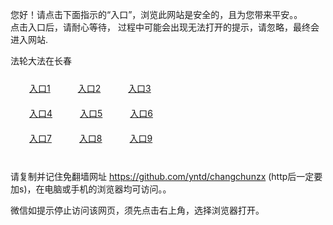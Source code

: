 您好！请点击下面指示的“入口”，浏览此网站是安全的，且为您带来平安。。 <br/>
点击入口后，请耐心等待， 过程中可能会出现无法打开的提示，请忽略，最终会进入网站. </br>

法轮大法在长春<br/>
<div style="padding:10px"><a style="margin:20px" target="_blank" href="https://d1tvdhonxuottz.cloudfront.net/2Qpsp?xtrgcol" id="ccLink1" rel="nofollow">入口1</a> <a target="_blank" style="margin:20px" href="https://d3rahcyy9lc436.cloudfront.net/2Qpsp?dzezcni" id="ccLink2" rel="nofollow">入口2</a> <a style="margin:20px" target="_blank" href="https://d2wfr7xwjlnh7v.cloudfront.net/2Qpsp?jwfhavo" id="ccLink3" rel="nofollow">入口3</a></div>

<div style="padding:10px" ><a style="margin:20px" target="_blank" href="https://d1tvdhonxuottz.cloudfront.net/2Qpsp?xtrgcol" id="ccLink4" rel="nofollow">入口4</a> <a style="margin:20px" href="https://d3rahcyy9lc436.cloudfront.net/2Qpsp?dzezcni" target="_blank" id="ccLink5" rel="nofollow">入口5</a> <a style="margin:20px" href="https://d2wfr7xwjlnh7v.cloudfront.net/2Qpsp?jwfhavo" target="_blank" id="ccLink6" rel="nofollow">入口6</a></div>

<div style="padding:10px"><a style="margin:20px" target="_blank" href="https://d1tvdhonxuottz.cloudfront.net/2Qpsp?xtrgcol" id="ccLink7" rel="nofollow">入口7</a> <a style="margin:20px" href="https://d3rahcyy9lc436.cloudfront.net/2Qpsp?dzezcni" target="_blank" id="ccLink8" rel="nofollow">入口8</a> <a style="margin:20px" target="_blank" href="https://d2wfr7xwjlnh7v.cloudfront.net/2Qpsp?jwfhavo" id="ccLink9" rel="nofollow">入口9</a></div>

<br/>



请复制并记住免翻墙网址 https://github.com/yntd/changchunzx (http后一定要加s)，在电脑或手机的浏览器均可访问。。<br/>

微信如提示停止访问该网页，须先点击右上角，选择浏览器打开。
